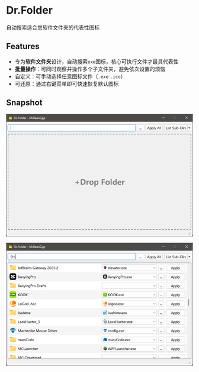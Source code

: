 # Dr.Folder

自动搜索适合您软件文件夹的代表性图标

## Features

- 专为**软件文件夹**设计，自动搜索`exe`图标，核心可执行文件才最具代表性
- **批量操作**：可同时观察并操作多个子文件夹，避免依次设置的烦恼
- 自定义：可手动选择任意图标文件（`.exe` `.ico`）
- 可还原：通过右键菜单即可快速恢复默认图标

## Snapshot

![default](imgs/snapshot-default.png)

![default](imgs/snapshot-items.png)
